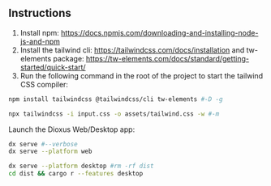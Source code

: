 
## Instructions

1. Install npm: <https://docs.npmjs.com/downloading-and-installing-node-js-and-npm>
2. Install the tailwind cli: <https://tailwindcss.com/docs/installation>
and tw-elements package: <https://tw-elements.com/docs/standard/getting-started/quick-start/>
4. Run the following command in the root of the project to start the tailwind CSS compiler:

```bash
npm install tailwindcss @tailwindcss/cli tw-elements #-D -g

npx tailwindcss -i input.css -o assets/tailwind.css -w #-m
```

Launch the Dioxus Web/Desktop app:

```bash
dx serve #--verbose
dx serve --platform web

dx serve --platform desktop #rm -rf dist
cd dist && cargo r --features desktop
```
